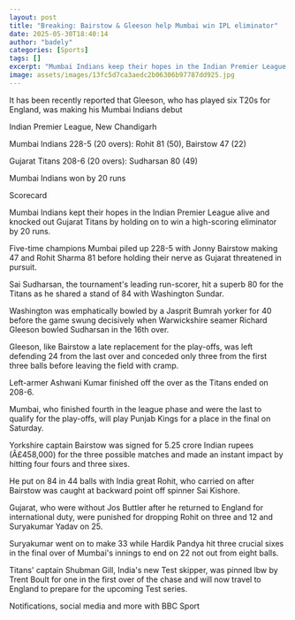 ```yaml
---
layout: post
title: "Breaking: Bairstow & Gleeson help Mumbai win IPL eliminator"
date: 2025-05-30T18:40:14
author: "badely"
categories: [Sports]
tags: []
excerpt: "Mumbai Indians keep their hopes in the Indian Premier League alive and knock out Gujarat Titans by holding on to win a high-scoring eliminator by 20 r"
image: assets/images/13fc5d7ca3aedc2b06306b97787dd925.jpg
---
```


It has been recently reported that Gleeson, who has played six T20s for England, was making his Mumbai Indians debut

Indian Premier League, New Chandigarh

Mumbai Indians 228-5 (20 overs): Rohit 81 (50), Bairstow 47 (22)

Gujarat Titans 208-6 (20 overs): Sudharsan 80 (49)

Mumbai Indians won by 20 runs 

Scorecard

Mumbai Indians kept their hopes in the Indian Premier League alive and knocked out Gujarat Titans by holding on to win a high-scoring eliminator by 20 runs.

Five-time champions Mumbai piled up 228-5 with Jonny Bairstow making 47 and Rohit Sharma 81 before holding their nerve as Gujarat threatened in pursuit.

Sai Sudharsan, the tournament's leading run-scorer, hit a superb 80 for the Titans as he shared a stand of 84 with Washington Sundar.

Washington was emphatically bowled by a Jasprit Bumrah yorker for 40 before the game swung decisively when Warwickshire seamer Richard Gleeson bowled Sudharsan in the 16th over.

Gleeson, like Bairstow a late replacement for the play-offs, was left defending 24 from the last over and conceded only three from the first three balls before leaving the field with cramp.

Left-armer Ashwani Kumar finished off the over as the Titans ended on 208-6.

Mumbai, who finished fourth in the league phase and were the last to qualify for the play-offs, will play Punjab Kings for a place in the final on Saturday.

Yorkshire captain Bairstow was signed for 5.25 crore Indian rupees (Â£458,000) for the three possible matches and made an instant impact by hitting four fours and three sixes.

He put on 84 in 44 balls with India great Rohit, who carried on after Bairstow was caught at backward point off spinner Sai Kishore.

Gujarat, who were without Jos Buttler after he returned to England for international duty, were punished for dropping Rohit on three and 12 and Suryakumar Yadav on 25.

Suryakumar went on to make 33 while Hardik Pandya hit three crucial sixes in the final over of Mumbai's innings to end on 22 not out from eight balls.

Titans' captain Shubman Gill, India's new Test skipper, was pinned lbw by Trent Boult for one in the first over of the chase and will now travel to England to prepare for the upcoming Test series.

Notifications, social media and more with BBC Sport

